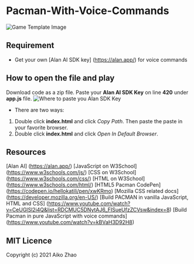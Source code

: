 # Pacman-With-Voice-Commands
![Game Template Image](.img/game-template.png)

## Requirement

- Get your own [Alan AI SDK key] (https://alan.app/) for voice commands

## How to open the file and play
Download code as a zip file.
Paste your **Alan AI SDK Key** on line **420** under **app.js** file.
![Where to paste you Alan SDK Key](./images/alan-key.png)

- There are two ways:
1. Double click **index.html** and click *Copy Path*. Then paste the paste in your favorite browser.
2. Double click **index.html** and click *Open In Default Browser*. 

## Resources
[Alan AI] (https://alan.app/)
[JavaScript on W3School] (https://www.w3schools.com/js/)
[CSS on W3School] (https://www.w3schools.com/css/)
[HTML on W3School] (https://www.w3schools.com/html/)
[HTML5 Pacman CodePen] (https://codepen.io/hellokatili/pen/xwKRmo)
[Mozilla CSS related docs] (https://developer.mozilla.org/en-US/)
[Build PACMAN in vanilla JavaScript, HTML and CSS] (https://www.youtube.com/watch?v=CeUGlSl2i4Q&list=RDCMUC5DNytAJ6_FISueUfzZCVsw&index=8)
[Build Pacman in pure JavaScript with voice commands] (https://www.youtube.com/watch?v=kBVaH3D92H8)

## MIT Licence
Copyright (c) 2021 Aiko Zhao


